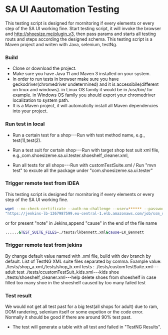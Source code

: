 SA UI Aautomation Testing
===================================

This testing script is designed for mornitoring if every elements or every step of the SA UI working fine.
Start testing script, it will invoke the browser and http://shoesize.me/plugin_v3, then pass params and starts all testing routs and steps according the designed schema.
This testing script is a Maven project and writen with Java, selenium, testNg.

### Build

- Clone or download the project.
- Make sure you have Java 11 and Maven 3 installed on your system.
- In order to run tests in browser make sure you have geckodriver(chromedriver undetermined) and it is accessibile(different on linux and windows).
  in Linux OS family it would be in /usr/bin/ for example.
  in Windows OS family you should export your chromedriver localization to system path.
- It is a Maven project, it will automaticlly install all Maven dependencies into your project.

### Run test in local

- Run a certain test for a shop---Run with test method name, e.g., test(1),test(2).

- Run a test suit for certain shop---Run with target shop test suit xml file, e.g.,com.shoesizeme.sa.ui.tester.shoeshelf_cleaner.xml,

- Run all tests for all shops---Run with customTestSuite.xml / Run "mvn test" to excute all the package under "com.shoesizeme.sa.ui.tester"

### Trigger remote test from IDEA

This testing script is designed for mornitoring if every elements or every step of the SA UI working fine.

```bash
wget --no-check-certificate --auth-no-challenge --user=****** --password=****** \
"https://jenkins-lb-1367987599.eu-central-1.elb.amazonaws.com/job/ssm_sa_ui_testing/buildWithParameters?token=ssm2o2o&TEST_SUITE_FILES=./tests/******.xml"
```

or for present "note" in Jekins,append "cause" in the end of the file name

 ```bash
 ......&TEST_SUITE_FILES=./tests/lkbennett.xml&cause=LK_Bennett
 ```

### Trigger remote test from jekins

By change default value named with .xml file, build with dev branch by default.
List of TestNG XML suite files separated by comma. Example value: ./tests/shop_a.xml,/tests/shop_b.xml
tests :
./tests/customTestSuite.xml---adult test
./tests/ccustomTestSuit_kids.xml---kids shoe
./tests/shoeshelf_cleaner.xml---help delete shoes from shoeshelf in case filled too many shoe in the shoeshelf caused by too many failed test


### Test result

We would not get all test past for a big test(all shops for adult) due to ram, DOM randering, selenium itself or some expetion or the code error.
Normally it should be good  if there are around 90% test past.
- The test will generate a table with all test and failed in "TestNG Results".
